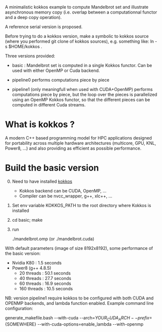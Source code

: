 A minimalistic kokkos example to compute Mandelbrot set and illustrate asynchronous memory copy (i.e. overlap between a computationnal functor and a deep copy operation).

A reference serial version is proposed.

Before trying to do a kokkos version, make a symbolic to kokkos source (where you performed git clone of kokkos sources), e.g. something like:
       ln -s $HOME/kokkos .

Three versions provided:

* basic : Mandelbrot set is computed in a single Kokkos functor. Can be used
  with either OpenMP or Cuda backend.

* pipeline0 performs computations piece by piece

* pipeline1 (only meaningfull when used with CUDA+OpenMP) performs computations piece by piece, but the loop over the pieces
  is parallelized using an OpenMP Kokkos functor, so that the different pieces
  can be computed in different Cuda streams.


# What is kokkos ?

A modern C++ based programming model for HPC applications designed for portability across multiple hardware architectures (multicore, GPU, KNL, Power8, ...) and also providing as efficient as possible performance.

# Build the basic version

0. Need to have installed [kokkos](https://github.com/kokkos/kokkos)

   * Kokkos backend can be CUDA, OpenMP, ...
   * Compiler can be nvcc_wrapper, g++, xlc++, ...

1. Set env variable KOKKOS_PATH to the root directory where Kokkos is installed

2. cd basic; make

3. run

   ./mandelbrot.omp (or ./mandelbrot.cuda)


With default parameters (image of size 8192x8192), some performance of the basic version:
 * Nvidia K80 : 1.5 seconds 
 * Power8 (g++ 4.8.5)
   * 20  threads : 50.1 seconds
   * 40  threads : 27.7 seconds
   * 60  threads : 16.9 seconds
   * 160 threads : 10.5 seconds
   

NB: version pipeline1 require kokkos to be configured with both CUDA and OPENMP
backends, and lambda function enabled. Example command line configuration:

generate_makefile.bash --with-cuda --arch=${YOUR_CUDA_ARCH} --prefix=${SOMEWHERE} --with-cuda-options=enable_lambda --with-openmp

